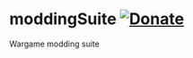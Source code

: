 moddingSuite  [![Donate](https://www.paypalobjects.com/en_US/i/btn/btn_donate_SM.gif "Shut up and take my money!")](https://www.paypal.com/cgi-bin/webscr?cmd=_s-xclick&hosted_button_id=XP3SV7QWZ9UEG "Shut up and take my money!")
============

Wargame modding suite

